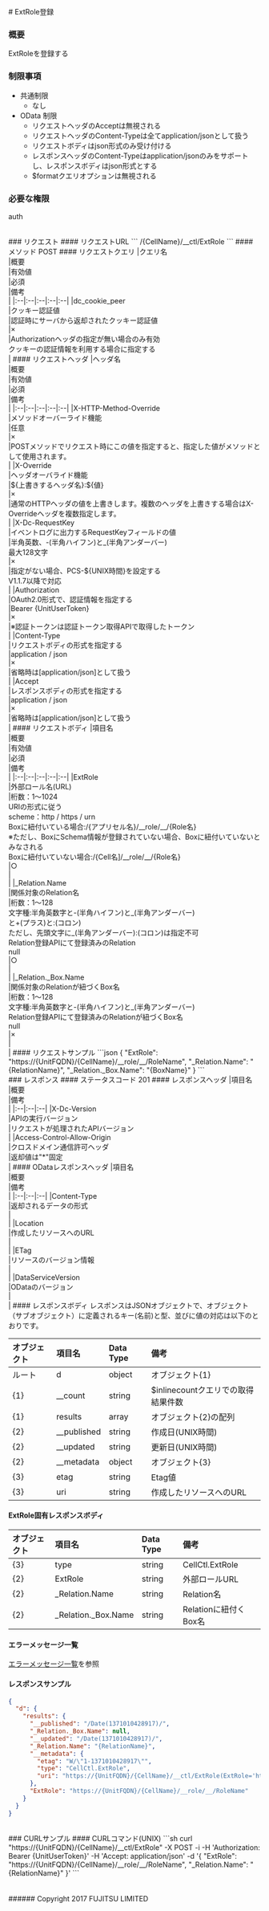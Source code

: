 ﻿﻿﻿# ExtRole登録
### 概要
ExtRoleを登録する
### 制限事項
* 共通制限
	* なし
* OData 制限
	* リクエストヘッダのAcceptは無視される
	* リクエストヘッダのContent-Typeは全てapplication/jsonとして扱う
	* リクエストボディはjson形式のみ受け付ける
	* レスポンスヘッダのContent-Typeはapplication/jsonのみをサポートし、レスポンスボディはjson形式とする
	* $formatクエリオプションは無視される

### 必要な権限
auth

<br>
### リクエスト
#### リクエストURL
```
/{CellName}/__ctl/ExtRole
```
#### メソッド
POST
#### リクエストクエリ
|クエリ名<br>|概要<br>|有効値<br>|必須<br>|備考<br>|
|:--|:--|:--|:--|:--|
|dc_cookie_peer<br>|クッキー認証値<br>|認証時にサーバから返却されたクッキー認証値<br>|×<br>|Authorizationヘッダの指定が無い場合のみ有効<br>クッキーの認証情報を利用する場合に指定する<br>|
#### リクエストヘッダ
|ヘッダ名<br>|概要<br>|有効値<br>|必須<br>|備考<br>|
|:--|:--|:--|:--|:--|
|X-HTTP-Method-Override<br>|メソッドオーバーライド機能<br>|任意<br>|×<br>|POSTメソッドでリクエスト時にこの値を指定すると、指定した値がメソッドとして使用されます。<br>|
|X-Override<br>|ヘッダオーバライド機能<br>|${上書きするヘッダ名}:${値}<br>|×<br>|通常のHTTPヘッダの値を上書きします。複数のヘッダを上書きする場合はX-Overrideヘッダを複数指定します。<br>|
|X-Dc-RequestKey<br>|イベントログに出力するRequestKeyフィールドの値<br>|半角英数、-(半角ハイフン)と_(半角アンダーバー)<br>最大128文字<br>|×<br>|指定がない場合、PCS-${UNIX時間}を設定する<br>V1.1.7以降で対応<br>|
|Authorization<br>|OAuth2.0形式で、認証情報を指定する<br>|Bearer {UnitUserToken}<br>|×<br>|※認証トークンは認証トークン取得APIで取得したトークン<br>|
|Content-Type<br>|リクエストボディの形式を指定する<br>|application / json<br>|×<br>|省略時は[application/json]として扱う<br>|
|Accept<br>|レスポンスボディの形式を指定する<br>|application / json<br>|×<br>|省略時は[application/json]として扱う<br>|
#### リクエストボディ
|項目名<br>|概要<br>|有効値<br>|必須<br>|備考<br>|
|:--|:--|:--|:--|:--|
|ExtRole<br>|外部ロール名(URL)<br>|桁数：1&#65374;1024<br>URIの形式に従う<br>scheme：http / https / urn<br>Boxに紐付いている場合:/{アプリセル名}/&#95;&#95;role/&#95;&#95;/{Role名}<br>※ただし、BoxにSchema情報が登録されていない場合、Boxに紐付いていないとみなされる<br>Boxに紐付いていない場合:/{Cell名]/&#95;&#95;role/&#95;&#95;/{Role名}<br>|○<br>|<br>|
|_Relation.Name<br>|関係対象のRelation名<br>|桁数：1&#65374;128<br>文字種:半角英数字と-(半角ハイフン)と_(半角アンダーバー)<br>と+(プラス)と:(コロン)<br>ただし、先頭文字に_(半角アンダーバー):(コロン)は指定不可<br>Relation登録APIにて登録済みのRelation<br>null<br>|○<br>|<br>|
|_Relation._Box.Name<br>|関係対象のRelationが紐づくBox名<br>|桁数：1&#65374;128<br>文字種:半角英数字と-(半角ハイフン)と_(半角アンダーバー)<br>Relation登録APIにて登録済みのRelationが紐づくBox名<br>null<br>|×<br>|<br>|
#### リクエストサンプル
```json
{
  "ExtRole": "https://{UnitFQDN}/{CellName}/__role/__/RoleName",
  "_Relation.Name": "{RelationName}",
  "_Relation._Box.Name": "{BoxName}"  
}
```

<br>
### レスポンス
#### ステータスコード
201
#### レスポンスヘッダ
|項目名<br>|概要<br>|備考<br>|
|:--|:--|:--|
|X-Dc-Version<br>|APIの実行バージョン<br>|リクエストが処理されたAPIバージョン<br>|
|Access-Control-Allow-Origin<br>|クロスドメイン通信許可ヘッダ<br>|返却値は"*"固定<br>|
#### ODataレスポンスヘッダ
|項目名<br>|概要<br>|備考<br>|
|:--|:--|:--|
|Content-Type<br>|返却されるデータの形式<br>|<br>|
|Location<br>|作成したリソースへのURL<br>|<br>|
|ETag<br>|リソースのバージョン情報<br>|<br>|
|DataServiceVersion<br>|ODataのバージョン<br>|<br>|
#### レスポンスボディ
レスポンスはJSONオブジェクトで、オブジェクト（サブオブジェクト）に定義されるキー(名前)と型、並びに値の対応は以下のとおりです。

|オブジェクト<br>|項目名<br>|Data Type<br>|備考<br>|
|:--|:--|:--|:--|
|ルート<br>|d<br>|object<br>|オブジェクト{1}<br>|
|{1}<br>|__count<br>|string<br>|$inlinecountクエリでの取得結果件数<br>|
|{1}<br>|results<br>|array<br>|オブジェクト{2}の配列<br>|
|{2}<br>|__published<br>|string<br>|作成日(UNIX時間)<br>|
|{2}<br>|__updated<br>|string<br>|更新日(UNIX時間)<br>|
|{2}<br>|__metadata<br>|object<br>|オブジェクト{3}<br>|
|{3}<br>|etag<br>|string<br>|Etag値<br>|
|{3}<br>|uri<br>|string<br>|作成したリソースへのURL<br>|
#### ExtRole固有レスポンスボディ
|オブジェクト<br>|項目名<br>|Data Type<br>|備考<br>|
|:--|:--|:--|:--|
|{3}<br>|type<br>|string<br>|CellCtl.ExtRole<br>|
|{2}<br>|ExtRole<br>|string<br>|外部ロールURL<br>|
|{2}<br>|_Relation.Name<br>|string<br>|Relation名<br>|
|{2}<br>|_Relation._Box.Name<br>|string<br>|Relationに紐付くBox名<br>|
#### エラーメッセージ一覧
[エラーメッセージ一覧](200_Error_Messages.html)を参照

#### レスポンスサンプル
```json
{
  "d": {
    "results": {
      "__published": "/Date(1371010428917)/",
      "_Relation._Box.Name": null,
      "__updated": "/Date(1371010428917)/",
      "_Relation.Name": "{RelationName}",
      "__metadata": {
        "etag": "W/\"1-1371010428917\"",
        "type": "CellCtl.ExtRole",
        "uri": "https://{UnitFQDN}/{CellName}/__ctl/ExtRole(ExtRole='https://{UnitFQDN}/{CellName}/__role/__/roletest',_Relation.Name='relation',_Relation._Box.Name=null)"
      },
      "ExtRole": "https://{UnitFQDN}/{CellName}/__role/__/RoleName"
    }
  }
}        
```

<br>
### CURLサンプル
#### CURLコマンド(UNIX)
```sh
curl "https://{UnitFQDN}/{CellName}/__ctl/ExtRole" -X POST -i -H 'Authorization: Bearer {UnitUserToken}' -H 'Accept: application/json' -d '{ "ExtRole": "https://{UnitFQDN}/{CellName}/__role/__/RoleName", "_Relation.Name": "{RelationName}" }'
```
<br>
<br>
<br>
###### Copyright 2017    FUJITSU LIMITED
